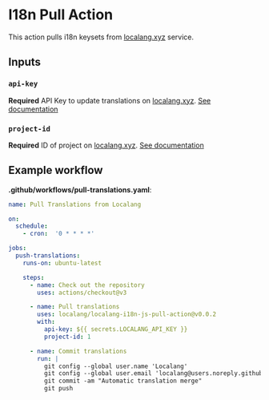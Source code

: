 # I18n Pull Action

This action pulls i18n keysets from [localang.xyz](https://localang.xyz) service.

## Inputs

### `api-key`

**Required** API Key to update translations on [localang.xyz](https://localang.xyz). [See documentation](https://docs.localang.xyz/docs/localang/api#obtaining-a-token)

### `project-id`

**Required** ID of project on [localang.xyz](https://localang.xyz). [See documentation](https://docs.localang.xyz/docs/localang/api#project-id)

## Example workflow

**.github/workflows/pull-translations.yaml**:

```yaml
name: Pull Translations from Localang

on:
  schedule:
    - cron:  '0 * * * *'

jobs:
  push-translations:
    runs-on: ubuntu-latest

    steps:
      - name: Check out the repository
        uses: actions/checkout@v3

      - name: Pull translations
        uses: localang/localang-i18n-js-pull-action@v0.0.2
        with:
          api-key: ${{ secrets.LOCALANG_API_KEY }}
          project-id: 1

      - name: Commit translations
        run: |
          git config --global user.name 'Localang'
          git config --global user.email 'localang@users.noreply.github.com'
          git commit -am "Automatic translation merge"
          git push
```